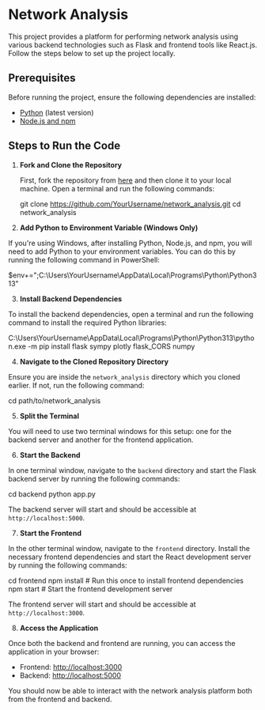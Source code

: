 
# Network Analysis

This project provides a platform for performing network analysis using various backend technologies such as Flask and frontend tools like React.js. Follow the steps below to set up the project locally.

## Prerequisites

Before running the project, ensure the following dependencies are installed:

- [Python](https://www.python.org/downloads/) (latest version)
- [Node.js and npm](https://nodejs.org/)

## Steps to Run the Code

1. **Fork and Clone the Repository**
   
   First, fork the repository from [here](https://github.com/Vaaruna2709/network_analysis/) and then clone it to your local machine. Open a terminal and run the following commands:
   
   git clone https://github.com/YourUsername/network_analysis.git cd network_analysis
2. **Add Python to Environment Variable (Windows Only)**

If you're using Windows, after installing Python, Node.js, and npm, you will need to add Python to your environment variables. You can do this by running the following command in PowerShell:

  $env+=";C:\Users\YourUsername\AppData\Local\Programs\Python\Python313"


3. **Install Backend Dependencies**

To install the backend dependencies, open a terminal and run the following command to install the required Python libraries:

  C:\Users\YourUsername\AppData\Local\Programs\Python\Python313\python.exe -m pip install flask sympy plotly flask_CORS numpy


4. **Navigate to the Cloned Repository Directory**

Ensure you are inside the `network_analysis` directory which you cloned earlier. If not, run the following command:

  cd path/to/network_analysis


5. **Split the Terminal**

You will need to use two terminal windows for this setup: one for the backend server and another for the frontend application.

6. **Start the Backend**

In one terminal window, navigate to the `backend` directory and start the Flask backend server by running the following commands:

  cd backend
  python app.py


The backend server will start and should be accessible at `http://localhost:5000`.

7. **Start the Frontend**

In the other terminal window, navigate to the `frontend` directory. Install the necessary frontend dependencies and start the React development server by running the following commands:

  cd frontend
  npm install # Run this once to install frontend dependencies 
  npm start # Start the frontend development server

The frontend server will start and should be accessible at `http://localhost:3000`.

8. **Access the Application**

Once both the backend and frontend are running, you can access the application in your browser:

- Frontend: [http://localhost:3000](http://localhost:3000)
- Backend: [http://localhost:5000](http://localhost:5000)

You should now be able to interact with the network analysis platform both from the frontend and backend.






